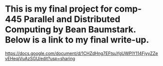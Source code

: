 # This is my final project for comp-445 Parallel and Distributed Computing by Bean Baumstark. Below is a link to my final write-up.

https://docs.google.com/document/d/1CHZdHng7EFtsuYgUWPlY114FjyyZZevEHeqjVuAzSGU/edit?usp=sharing
